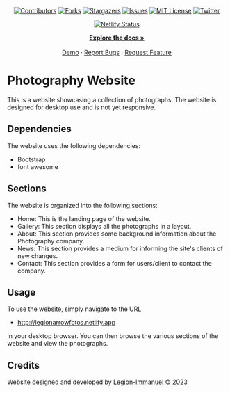 <a name="readme-top"></a>

<!-- Project Shields -->
<div align="center">
  
  [![Contributors][contributors-shield]][contributors-url]
  [![Forks][forks-shield]][forks-url]
  [![Stargazers][stars-shield]][stars-url]
  [![Issues][issues-shield]][issues-url]
  [![MIT License][license-shield]][license-url]
  [![Twitter][twitter-shield]][twitter-url]
  
[![Netlify Status](https://api.netlify.com/api/v1/badges/538bc145-d975-46a2-8aa5-839104c9301a/deploy-status)](https://app.netlify.com/sites/legionarrowfotos/deploys)
</div>


<div>
  <p align="center">
    <a href="https://github.com/LegionImmanuel/Photo-Gallery#readme"><strong>Explore the docs »</strong></a>
    <br />
    <br />
    <a href="https://legionarrowfotos.netlify.app/">Demo</a>
    ·
    <a href="https://github.com/LegionImmanuel/Photo-Gallery/issues">Report Bugs</a>
    ·
    <a href="https://github.com/LegionImmanuel/Photo-Gallery/issues">Request Feature</a>
  </p>
</div>

# Photography Website
This is a website showcasing a collection of photographs. The website is designed for desktop use and is not yet responsive.




## Dependencies
The website uses the following dependencies:

* Bootstrap
* font awesome


## Sections
The website is organized into the following sections:

* Home: This is the landing page of the website.
* Gallery: This section displays all the photographs in a layout.
* About: This section provides some background information about the Photography company.
* News: This section provides a medium for informing the site's clients of new changes.
* Contact: This section provides a form for users/client to contact the company.
  

## Usage
To use the website, simply navigate to the 
URL 
* http://legionarrowfotos.netlify.app 

in your desktop browser. You can then browse the various sections of the website and view the photographs.

## Credits
<div>Website designed and developed by <a href="https://github.com/legionimmanuel">Legion-Immanuel &copy; 2023</i></a>
</div>

<!-- Markdown Links & Images -->

[contributors-shield]: https://img.shields.io/github/contributors/LegionImmanuel/Photo-Gallery.svg?style=for-the-badge
[contributors-url]: https://github.com/LegionImmanuel/Photo-Gallery/graphs/contributors
[forks-shield]: https://img.shields.io/github/forks/LegionImmanuel/customTemplate.svg?style=for-the-badge
[forks-url]: https://github.com/LegionImmanuel/Photo-Gallery/network/members
[stars-shield]: https://img.shields.io/github/stars/LegionImmanuel/Photo-Gallery.svg?style=for-the-badge
[stars-url]: https://github.com/LegionImmanuel/Photo-Gallery/stargazers
[issues-shield]: https://img.shields.io/github/issues/LegionImmanuel/Photo-Gallery.svg?style=for-the-badge
[issues-url]: https://github.com/LegionImmanuel/Photo-Gallery/issues
[license-shield]: https://img.shields.io/github/license/LegionImmanuel/Photo-Gallery.svg?style=for-the-badge
[license-url]: https://github.com/LegionImmanuel/Photo-Gallery/main/LICENSE.md
[twitter-shield]: https://img.shields.io/badge/-@ekwuaziemmanuel-1ca0f1?style=for-the-badge&logo=twitter&logoColor=white&link=https://twitter.com/ekwuaziemmanuel
[twitter-url]: https://twitter.com/ekwuaziemmanuel
